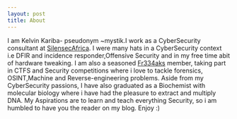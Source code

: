 ```yaml
---
layout: post
title: About
---
```


I am Kelvin Kariba- pseudonym ~mystik.I work as a CyberSecurity consultant at [SilensecAfrica](https://www.linkedin.com/company/silensec-group/mycompany/). I were many hats in a CyberSecurity context i.e DFIR and incidence responder,Offensive Security and in my free time abit of hardware tweaking. I am also a seasoned [Fr334aks](https://twitter.com/fr334aks) member, taking part in CTFS and Security competitions where i love to tackle forensics, OSINT,Machine and Reverse-engineering problems. Aside from my CyberSecurity passions, I have also graduated as a Biochemist with molecular biology where i have had the pleasure to extract and multiply DNA. My Aspirations are to learn and teach everything Security, so i am humbled to have you the reader on my blog.
Enjoy :)
